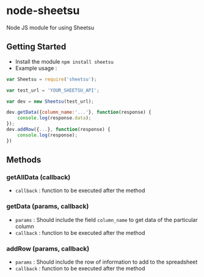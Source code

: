 # node-sheetsu
Node JS module for using Sheetsu

## Getting Started
* Install the module ```npm install sheetsu```
* Example usage :
```javascript
var Sheetsu = require('sheetsu');

var test_url = 'YOUR_SHEETSU_API';

var dev = new Sheetsu(test_url);

dev.getData({column_name:'...'}, function(response) {
    console.log(response.data);
});
dev.addRow({...}, function(response) {
    console.log(response);
})
```

## Methods

### getAllData (callback)
* ```callback``` : function to be executed after the method

### getData (params, callback)
* ```params``` : Should include the field ```column_name``` to get data of the particular column
* ```callback``` : function to be executed after the method

### addRow (params, callback)
* ```params``` : Should include the row of information to add to the spreadsheet
* ```callback``` : function to be executed after the method
